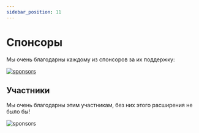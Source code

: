```yaml
---
sidebar_position: 11
---
```


# Спонсоры

Мы очень благодарны каждому из спонсоров за их поддержку:

<p>
<object style={{width:"100%"}} type="image/svg+xml" data="/assets/sponsorkit/sponsors.svg?v=c863abade62b2e79f5d5703535aeade9c682fa12"><a target="_blank" href="/docs/donate">
<img alt="sponsors" src="/assets/sponsorkit/sponsors.svg?v=c863abade62b2e79f5d5703535aeade9c682fa12"/></a></object>
</p>

## Участники

Мы очень благодарны этим участникам, без них этого расширения не было бы!

<p >
<object style={{width:"100%"}} type="image/svg+xml" data="/assets/contributors/contributors.svg?v=e746a736c80bc7dda9662af0d917e5897559d6c9"><img alt="sponsors" src="/assets/contributors/contributors.svg?v=e746a736c80bc7dda9662af0d917e5897559d6c9"/></object>
</p>
